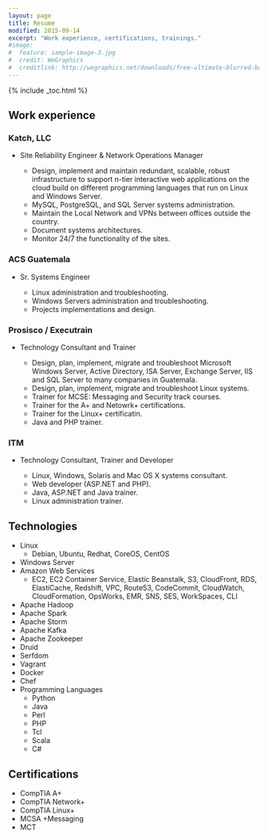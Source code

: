 ```yaml
---
layout: page
title: Resume
modified: 2015-09-14
excerpt: "Work experience, certifications, trainings."
#image:
#  feature: sample-image-3.jpg
#  credit: WeGraphics
#  creditlink: http://wegraphics.net/downloads/free-ultimate-blurred-background-pack/
---
```


{% include _toc.html %}

## Work experience

### Katch, LLC

* Site Reliability Engineer & Network Operations Manager

    * Design, implement and maintain redundant, scalable, robust infrastructure to support n-tier interactive web applications on the cloud build on different programming languages that run on Linux and Windows Server.
    * MySQL, PostgreSQL, and SQL Server systems administration.
    * Maintain the Local Network and VPNs between offices outside the country.
    * Document systems architectures.
    * Monitor 24/7 the functionality of the sites.

### ACS Guatemala

* Sr. Systems Engineer

    * Linux administration and troubleshooting.
    * Windows Servers administration and troubleshooting.
    * Projects implementations and design.

### Prosisco / Executrain

* Technology Consultant and Trainer

    * Design, plan, implement, migrate and troubleshoot Microsoft Windows Server, Active Directory, ISA Server, Exchange Server, IIS and SQL Server to many companies in Guatemala.
    * Design, plan, implement, migrate and troubleshoot Linux systems.
    * Trainer for MCSE: Messaging and Security track courses.
    * Trainer for the A+ and Netowrk+ certifications.
    * Trainer for the Linux+ certificatin.
    * Java and PHP trainer.

### ITM

* Technology Consultant, Trainer and Developer

    * Linux, Windows, Solaris and Mac OS X systems consultant.
    * Web developer (ASP.NET and PHP).
    * Java, ASP.NET and Java trainer.
    * Linux administration trainer.

## Technologies

* Linux
    * Debian, Ubuntu, Redhat, CoreOS, CentOS
* Windows Server
* Amazon Web Services
    * EC2, EC2 Container Service, Elastic Beanstalk, S3, CloudFront, RDS, ElastiCache, Redshift, VPC, Route53, CodeCommit, CloudWatch, CloudFormation, OpsWorks, EMR, SNS, SES, WorkSpaces, CLI
* Apache Hadoop
* Apache Spark
* Apache Storm
* Apache Kafka
* Apache Zookeeper
* Druid
* Serfdom
* Vagrant
* Docker
* Chef
* Programming Languages
    * Python
    * Java
    * Perl
    * PHP
    * Tcl
    * Scala
    * C#

## Certifications

* CompTIA A+
* CompTIA Network+
* CompTIA Linux+
* MCSA +Messaging
* MCT


